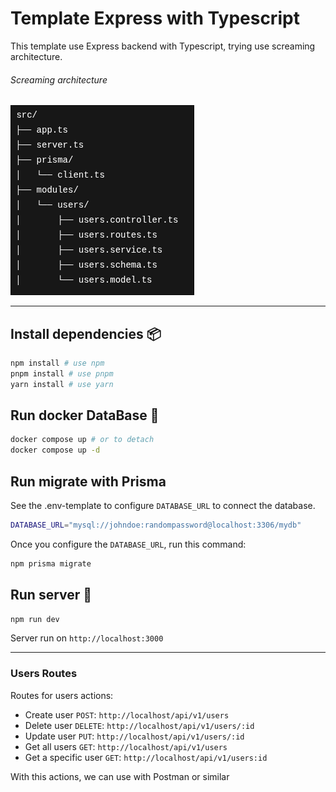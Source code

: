 # Template Express with Typescript

This template use Express backend with Typescript, trying use screaming architecture.

###### Screaming architecture

![Screaming Architecture](./assets/Screaming_Architecture.png)

---

## Install dependencies 📦

```bash
npm install # use npm
pnpm install # use pnpm
yarn install # use yarn
```

## Run docker DataBase 🐳

```bash
docker compose up # or to detach
docker compose up -d
```

## Run migrate with Prisma

See the .env-template to configure `DATABASE_URL` to connect the database.

```bash
DATABASE_URL="mysql://johndoe:randompassword@localhost:3306/mydb"
```

Once you configure the `DATABASE_URL`, run this command:

```bash
npm prisma migrate
```

## Run server 🚀

```bash
npm run dev
```

Server run on `http://localhost:3000`

---

### Users Routes

Routes for users actions:

- Create user `POST`: `http://localhost/api/v1/users`
- Delete user `DELETE`: `http://localhost/api/v1/users/:id`
- Update user `PUT`: `http://localhost/api/v1/users/:id`
- Get all users `GET`: `http://localhost/api/v1/users`
- Get a specific user `GET`: `http://localhost/api/v1/users:id`

With this actions, we can use with Postman or similar
